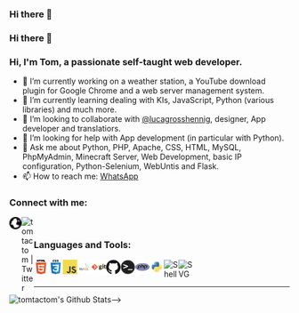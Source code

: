### Hi there 👋

### Hi there 👋

### Hi, I'm Tom, a passionate self-taught web developer.
- 🔭 I’m currently working on a weather station, a YouTube download plugin for Google Chrome and a web server management system.
- 🌱 I’m currently learning dealing with KIs, JavaScript, Python (various libraries) and much more.
- 👯 I’m looking to collaborate with [@lucagrosshennig](https://github.com/lucagrosshennig), designer, App developer and translatiors.
- 🤔 I’m looking for help with App development (in particular with Python).
- 💬 Ask me about Python, PHP, Apache, CSS, HTML, MySQL, PhpMyAdmin, Minecraft Server, Web Development, basic IP configuration, Python-Selenium, WebUntis and Flask.
- 📫 How to reach me: [WhatsApp](http://wa.me/004915754088299/?text=Hallo+Tom%2C%0D%0AIch+habe+dein+Profil+auf+GitHub+gefunden+und+habe+eine+Frage.)

### Connect with me:

[<img align="left" alt="tomtactom" width="22px" src="https://raw.githubusercontent.com/iconic/open-iconic/master/svg/globe.svg" />][website]
[<img align="left" alt="tomtactom | Twitter" width="22px" src="https://cdn.jsdelivr.net/npm/simple-icons@v3/icons/twitter.svg" />][twitter]

<br />

### Languages and Tools:

<img align="left" alt="HTML5" width="26px" src="https://raw.githubusercontent.com/github/explore/80688e429a7d4ef2fca1e82350fe8e3517d3494d/topics/html/html.png" />
<img align="left" alt="CSS3" width="26px" src="https://raw.githubusercontent.com/github/explore/80688e429a7d4ef2fca1e82350fe8e3517d3494d/topics/css/css.png" />
<img align="left" alt="JavaScript" width="26px" src="https://raw.githubusercontent.com/github/explore/80688e429a7d4ef2fca1e82350fe8e3517d3494d/topics/javascript/javascript.png" />
<img align="left" alt="MySQL" width="26px" src="https://raw.githubusercontent.com/github/explore/80688e429a7d4ef2fca1e82350fe8e3517d3494d/topics/mysql/mysql.png" />
<img align="left" alt="Git" width="26px" src="https://raw.githubusercontent.com/github/explore/80688e429a7d4ef2fca1e82350fe8e3517d3494d/topics/git/git.png" />
<img align="left" alt="GitHub" width="26px" src="https://raw.githubusercontent.com/github/explore/78df643247d429f6cc873026c0622819ad797942/topics/github/github.png" />
<img align="left" alt="Terminal" width="26px" src="https://raw.githubusercontent.com/github/explore/80688e429a7d4ef2fca1e82350fe8e3517d3494d/topics/terminal/terminal.png" />
<img align="left" alt="PHP" width="26px" src="https://raw.githubusercontent.com/github/explore/80688e429a7d4ef2fca1e82350fe8e3517d3494d/topics/php/php.png" />
<img align="left" alt="Python" width="26px" src="https://raw.githubusercontent.com/github/explore/80688e429a7d4ef2fca1e82350fe8e3517d3494d/topics/python/python.png" />
<img align="left" alt="Shell" width="26px" src="https://raw.githubusercontent.com/rhoit/mode-icons/dump/icons/bash.png" />
<img align="left" alt="SVG" width="26px" src="https://raw.githubusercontent.com/rhoit/mode-icons/dump/icons/svg.png" />
<br />
<br />

---


<img align="left" alt="tomtactom's Github Stats" src="https://github-readme-stats.codestackr.vercel.app/api?username=tomtactom&count_private=true&show_icons=true&hide_border=true" />

[website]: https://tom-aschmann.de
[twitter]: https://twitter.com/tomtactom



-->
